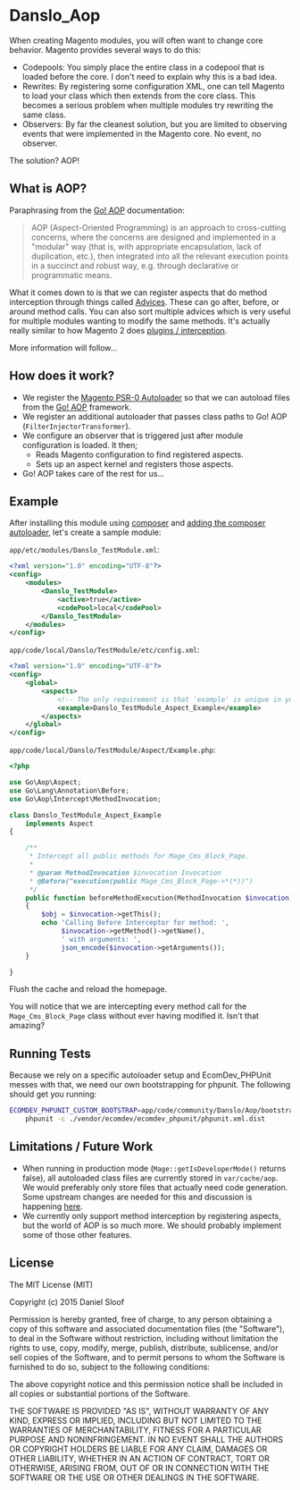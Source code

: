 # Danslo_Aop

When creating Magento modules, you will often want to change core behavior. Magento provides several ways to do this:
- Codepools: You simply place the entire class in a codepool that is loaded before the core. I don't need to explain why this is a bad idea.
- Rewrites: By registering some configuration XML, one can tell Magento to load your class which then extends from the core class. This becomes a serious problem when multiple modules try rewriting the same class.
- Observers: By far the cleanest solution, but you are limited to observing events that were implemented in the Magento core. No event, no observer.

The solution? AOP! 

## What is AOP?

Paraphrasing from the [Go! AOP](https://github.com/lisachenko/go-aop-php) documentation:
> AOP (Aspect-Oriented Programming) is an approach to cross-cutting concerns, where the concerns are designed and implemented in a "modular" way (that is, with appropriate encapsulation, lack of duplication, etc.), then integrated into all the relevant execution points in a succinct and robust way, e.g. through declarative or programmatic means.

What it comes down to is that we can register aspects that do method interception through things called [Advices](http://go.aopphp.com/docs/pointcuts-and-advices/). These can go after, before, or around method calls. You can also sort multiple advices which is very useful for multiple modules wanting to modify the same methods. It's actually really similar to how Magento 2 does [plugins / interception](https://wiki.magento.com/display/MAGE2DOC/Using+Interception).

More information will follow...

## How does it work?
- We register the [Magento PSR-0 Autoloader](https://github.com/magento-hackathon/Magento-PSR-0-Autoloader) so that we can autoload files from the [Go! AOP](https://github.com/lisachenko/go-aop-php) framework.
- We register an additional autoloader that passes class paths to Go! AOP (``FilterInjectorTransformer``).
- We configure an observer that is triggered just after module configuration is loaded. It then;
    - Reads Magento configuration to find registered aspects.
    - Sets up an aspect kernel and registers those aspects.
- Go! AOP takes care of the rest for us...

## Example

After installing this module using [composer](https://getcomposer.org/) and [adding the composer autoloader](https://github.com/magento-hackathon/Magento-PSR-0-Autoloader#magento-composer-autoloader), let's create a sample module:

``app/etc/modules/Danslo_TestModule.xml``:
```xml
<?xml version="1.0" encoding="UTF-8"?>
<config>
    <modules>
        <Danslo_TestModule>
            <active>true</active>
            <codePool>local</codePool>
        </Danslo_TestModule>
    </modules>
</config>
```

``app/code/local/Danslo/TestModule/etc/config.xml``:
```xml
<?xml version="1.0" encoding="UTF-8"?>
<config>
    <global>
        <aspects>
            <!-- The only requirement is that 'example' is unique in your installation. -->
            <example>Danslo_TestModule_Aspect_Example</example>
        </aspects>
    </global>
</config>
```

``app/code/local/Danslo/TestModule/Aspect/Example.php``:
```php
<?php

use Go\Aop\Aspect;
use Go\Lang\Annotation\Before;
use Go\Aop\Intercept\MethodInvocation;

class Danslo_TestModule_Aspect_Example
    implements Aspect
{

    /**
     * Intercept all public methods for Mage_Cms_Block_Page.
     *
     * @param MethodInvocation $invocation Invocation
     * @Before("execution(public Mage_Cms_Block_Page->*(*))")
     */
    public function beforeMethodExecution(MethodInvocation $invocation)
    {
        $obj = $invocation->getThis();
        echo 'Calling Before Interceptor for method: ',
             $invocation->getMethod()->getName(),
             ' with arguments: ',
             json_encode($invocation->getArguments());
    }

}
```

Flush the cache and reload the homepage.

You will notice that we are intercepting every method call for the ``Mage_Cms_Block_Page`` class without ever having modified it. Isn't that amazing?

## Running Tests

Because we rely on a specific autoloader setup and EcomDev_PHPUnit messes with that, we need our own bootstrapping for phpunit. The following should get you running:

```bash
ECOMDEV_PHPUNIT_CUSTOM_BOOTSTRAP=app/code/community/Danslo/Aop/bootstrap.php \
    phpunit -c ./vendor/ecomdev/ecomdev_phpunit/phpunit.xml.dist
```

## Limitations / Future Work
- When running in production mode (``Mage::getIsDeveloperMode()`` returns false), all autoloaded class files are currently stored in ``var/cache/aop``. We would preferably only store files that actually need code generation. Some upstream changes are needed for this and discussion is happening [here](https://github.com/lisachenko/go-aop-php/issues/206).
- We currently only support method interception by registering aspects, but the world of AOP is so much more. We should probably implement some of those other features.

## License

The MIT License (MIT)

Copyright (c) 2015 Daniel Sloof

Permission is hereby granted, free of charge, to any person obtaining a copy of this software and associated documentation files (the "Software"), to deal in the Software without restriction, including without limitation the rights to use, copy, modify, merge, publish, distribute, sublicense, and/or sell copies of the Software, and to permit persons to whom the Software is furnished to do so, subject to the following conditions:

The above copyright notice and this permission notice shall be included in all copies or substantial portions of the Software.

THE SOFTWARE IS PROVIDED "AS IS", WITHOUT WARRANTY OF ANY KIND, EXPRESS OR IMPLIED, INCLUDING BUT NOT LIMITED TO THE WARRANTIES OF MERCHANTABILITY, FITNESS FOR A PARTICULAR PURPOSE AND NONINFRINGEMENT. IN NO EVENT SHALL THE AUTHORS OR COPYRIGHT HOLDERS BE LIABLE FOR ANY CLAIM, DAMAGES OR OTHER LIABILITY, WHETHER IN AN ACTION OF CONTRACT, TORT OR OTHERWISE, ARISING FROM, OUT OF OR IN CONNECTION WITH THE SOFTWARE OR THE USE OR OTHER DEALINGS IN THE SOFTWARE.
